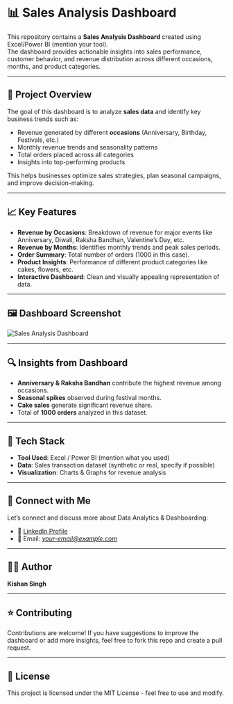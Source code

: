 # 📊 Sales Analysis Dashboard  

This repository contains a **Sales Analysis Dashboard** created using Excel/Power BI (mention your tool).  
The dashboard provides actionable insights into sales performance, customer behavior, and revenue distribution across different occasions, months, and product categories.  

---

## 🚀 Project Overview  

The goal of this dashboard is to analyze **sales data** and identify key business trends such as:  
- Revenue generated by different **occasions** (Anniversary, Birthday, Festivals, etc.)  
- Monthly revenue trends and seasonality patterns  
- Total orders placed across all categories  
- Insights into top-performing products  

This helps businesses optimize sales strategies, plan seasonal campaigns, and improve decision-making.  

---

## 📈 Key Features  

- **Revenue by Occasions**: Breakdown of revenue for major events like Anniversary, Diwali, Raksha Bandhan, Valentine’s Day, etc.  
- **Revenue by Months**: Identifies monthly trends and peak sales periods.  
- **Order Summary**: Total number of orders (1000 in this case).  
- **Product Insights**: Performance of different product categories like cakes, flowers, etc.  
- **Interactive Dashboard**: Clean and visually appealing representation of data.  

---

## 🖼️ Dashboard Screenshot  

![Sales Analysis Dashboard](./Screenshot%202025-07-30%20152928.png)  

---

## 🔍 Insights from Dashboard  

- **Anniversary & Raksha Bandhan** contribute the highest revenue among occasions.  
- **Seasonal spikes** observed during festival months.  
- **Cake sales** generate significant revenue share.  
- Total of **1000 orders** analyzed in this dataset.  

---

## 📂 Tech Stack  

- **Tool Used**: Excel / Power BI (mention what you used)  
- **Data**: Sales transaction dataset (synthetic or real, specify if possible)  
- **Visualization**: Charts & Graphs for revenue analysis  

---

## 🤝 Connect with Me  

Let’s connect and discuss more about Data Analytics & Dashboarding:  

- 💼 [LinkedIn Profile](https://www.linkedin.com/in/your-linkedin-id/)  
- 📧 Email: *your-email@example.com*  

---

## 👨‍💻 Author  

**Kishan Singh**  

---

## ⭐ Contributing  

Contributions are welcome! If you have suggestions to improve the dashboard or add more insights, feel free to fork this repo and create a pull request.  

---

## 📌 License  

This project is licensed under the MIT License - feel free to use and modify.  
